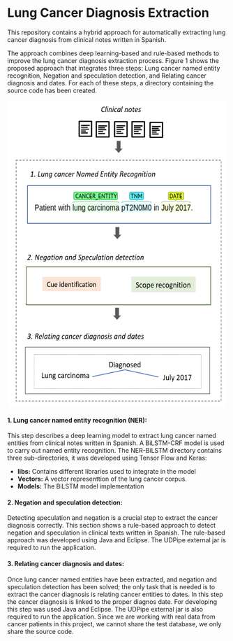 # Lung Cancer Diagnosis Extraction
This repository contains a hybrid approach for automatically extracting lung cancer diagnosis from clinical notes written in Spanish.

The approach combines deep learning-based and rule-based methods to improve the lung cancer diagnosis extraction process. Figure 1  shows the proposed approach that integrates three steps: Lung cancer named entity recognition</a>, Negation and speculation detection, and Relating cancer diagnosis and dates. For each of these steps, a directory containing the source code has been created.
<center> <img src="img/approach1.png" width="500" height="700"> </center>


<h4> 1. Lung cancer named entity recognition (NER): </h4>
This step describes a deep learning model to extract lung cancer named entities from clinical notes written in Spanish. A BiLSTM-CRF  model is used to carry out named entity recognition. The NER-BiLSTM directory contains three sub-directories, it was developed using Tensor Flow and Keras: 
<ul>
  <li><strong>libs:</strong>  Contains different libraries used to integrate in the model</li>
  <li><strong>Vectors:</strong> A vector representtion of the lung cancer corpus.</li>
  <li><strong>Models:</strong> The BiLSTM model implementation</li>
</ul>

<h4> 2. Negation and speculation detection: </h4>
Detecting speculation and negation is a crucial step to extract the cancer diagnosis correctly. This section shows a rule-based approach to detect negation and speculation in clinical texts written in Spanish. The rule-based approach was developed using Java and Eclipse. The UDPipe external jar is required to run the application.

<h4> 3. Relating cancer diagnosis and dates: </h4>
Once lung cancer named entities have been extracted, and negation and speculation detection has been solved; the only task that is needed is to extract the cancer diagnosis is relating cancer entities to dates. In this step the cancer diagnosis is linked to the proper diagnos date. For developing this step was used Java and Eclipse. The UDPipe external jar is also required to run the application. Since we are working with real data from cancer patients in this project, we cannot share the test database,  we only share the source code.
